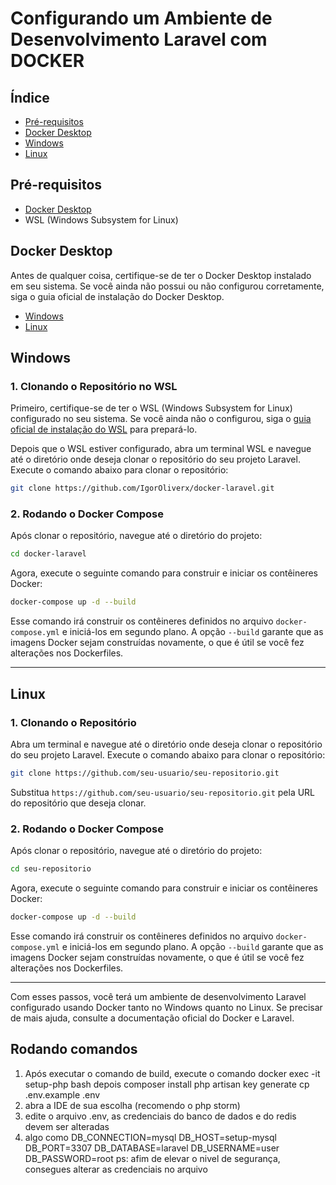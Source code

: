# Configurando um Ambiente de Desenvolvimento Laravel com DOCKER

## Índice
- [Pré-requisitos](#pré-requisitos)
- [Docker Desktop](#docker-desktop)
- [Windows](#windows)
- [Linux](#linux)

## Pré-requisitos
- [Docker Desktop](https://www.docker.com/products/docker-desktop/)
- WSL (Windows Subsystem for Linux)

## Docker Desktop
Antes de qualquer coisa, certifique-se de ter o Docker Desktop instalado em seu sistema. Se você ainda não possui ou não configurou corretamente, siga o guia oficial de instalação do Docker Desktop.
- [Windows](https://www.docker.com/products/docker-desktop/)
- [Linux](https://docs.docker.com/engine/install/ubuntu/)

## Windows

### 1. Clonando o Repositório no WSL
Primeiro, certifique-se de ter o WSL (Windows Subsystem for Linux) configurado no seu sistema. Se você ainda não o configurou, siga o [guia oficial de instalação do WSL](https://docs.microsoft.com/pt-br/windows/wsl/install) para prepará-lo.

Depois que o WSL estiver configurado, abra um terminal WSL e navegue até o diretório onde deseja clonar o repositório do seu projeto Laravel. Execute o comando abaixo para clonar o repositório:

```bash
git clone https://github.com/IgorOliverx/docker-laravel.git
```

### 2. Rodando o Docker Compose
Após clonar o repositório, navegue até o diretório do projeto:

```bash
cd docker-laravel
```

Agora, execute o seguinte comando para construir e iniciar os contêineres Docker:

```bash
docker-compose up -d --build
```

Esse comando irá construir os contêineres definidos no arquivo `docker-compose.yml` e iniciá-los em segundo plano. A opção `--build` garante que as imagens Docker sejam construídas novamente, o que é útil se você fez alterações nos Dockerfiles.

---

## Linux

### 1. Clonando o Repositório
Abra um terminal e navegue até o diretório onde deseja clonar o repositório do seu projeto Laravel. Execute o comando abaixo para clonar o repositório:

```bash
git clone https://github.com/seu-usuario/seu-repositorio.git
```

Substitua `https://github.com/seu-usuario/seu-repositorio.git` pela URL do repositório que deseja clonar.

### 2. Rodando o Docker Compose
Após clonar o repositório, navegue até o diretório do projeto:

```bash
cd seu-repositorio
```

Agora, execute o seguinte comando para construir e iniciar os contêineres Docker:

```bash
docker-compose up -d --build
```

Esse comando irá construir os contêineres definidos no arquivo `docker-compose.yml` e iniciá-los em segundo plano. A opção `--build` garante que as imagens Docker sejam construídas novamente, o que é útil se você fez alterações nos Dockerfiles.

---

Com esses passos, você terá um ambiente de desenvolvimento Laravel configurado usando Docker tanto no Windows quanto no Linux. Se precisar de mais ajuda, consulte a documentação oficial do Docker e Laravel.




## Rodando comandos
1. Após executar o comando de build, execute o comando
      docker exec -it setup-php bash
   depois
   composer install
   php artisan key generate
   cp .env.example .env
2. abra a IDE de sua escolha (recomendo o php storm)
3. edite o arquivo .env, as credenciais do banco de dados e do redis devem ser alteradas
4. algo como
DB_CONNECTION=mysql
DB_HOST=setup-mysql
DB_PORT=3307
DB_DATABASE=laravel
DB_USERNAME=user
DB_PASSWORD=root
ps: afim de elevar o nivel de segurança, consegues alterar as credenciais no arquivo 















